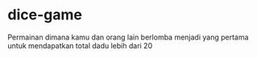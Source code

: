 # dice-game
Permainan dimana kamu dan orang lain berlomba menjadi yang pertama untuk mendapatkan total dadu lebih dari 20  
